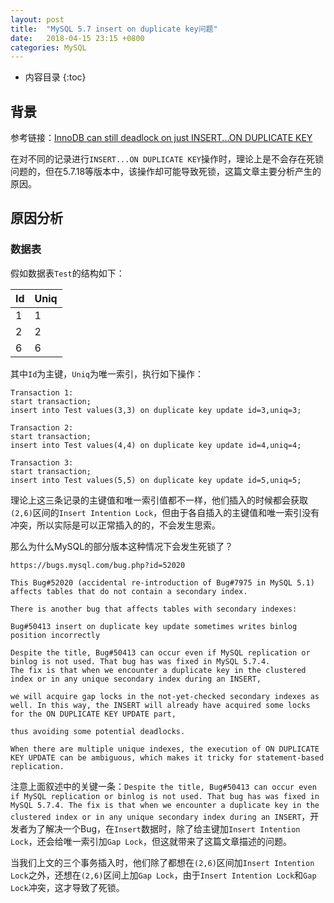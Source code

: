 ```yaml
---
layout: post
title:  "MySQL 5.7 insert on duplicate key问题"
date:   2018-04-15 23:15 +0800
categories: MySQL
---
```

* 内容目录
{:toc}
## 背景

参考链接：[InnoDB can still deadlock on just INSERT...ON DUPLICATE KEY](https://bugs.mysql.com/bug.php?id=52020)

在对不同的记录进行`INSERT...ON DUPLICATE KEY`操作时，理论上是不会存在死锁问题的，但在5.7.18等版本中，该操作却可能导致死锁，这篇文章主要分析产生的原因。

## 原因分析

### 数据表

假如数据表`Test`的结构如下：

| Id   | Uniq |
| ---- | ---- |
| 1    | 1    |
| 2    | 2    |
| 6    | 6    |

其中`Id`为主键，`Uniq`为唯一索引，执行如下操作：

```
Transaction 1:
start transaction;
insert into Test values(3,3) on duplicate key update id=3,uniq=3;

Transaction 2:
start transaction;
insert into Test values(4,4) on duplicate key update id=4,uniq=4;

Transaction 3:
start transaction;
insert into Test values(5,5) on duplicate key update id=5,uniq=5;
```

理论上这三条记录的主键值和唯一索引值都不一样，他们插入的时候都会获取`(2,6)`区间的`Insert Intention Lock`，但由于各自插入的主键值和唯一索引没有冲突，所以实际是可以正常插入的的，不会发生思索。



那么为什么MySQL的部分版本这种情况下会发生死锁了？

 ```
https://bugs.mysql.com/bug.php?id=52020

This Bug#52020 (accidental re-introduction of Bug#7975 in MySQL 5.1) affects tables that do not contain a secondary index.

There is another bug that affects tables with secondary indexes:

Bug#50413 insert on duplicate key update sometimes writes binlog position incorrectly

Despite the title, Bug#50413 can occur even if MySQL replication or binlog is not used. That bug has was fixed in MySQL 5.7.4. 
The fix is that when we encounter a duplicate key in the clustered index or in any unique secondary index during an INSERT, 

we will acquire gap locks in the not-yet-checked secondary indexes as well. In this way, the INSERT will already have acquired some locks for the ON DUPLICATE KEY UPDATE part,

thus avoiding some potential deadlocks.

When there are multiple unique indexes, the execution of ON DUPLICATE KEY UPDATE can be ambiguous, which makes it tricky for statement-based replication.
 ```

注意上面叙述中的关键一条：`Despite the title, Bug#50413 can occur even if MySQL replication or binlog is not used. That bug has was fixed in MySQL 5.7.4. The fix is that when we encounter a duplicate key in the clustered index or in any unique secondary index during an INSERT`，开发者为了解决一个Bug，在`Insert`数据时，除了给主键加`Insert Intention Lock`，还会给唯一索引加`Gap Lock`，但这就带来了这篇文章描述的问题。

当我们上文的三个事务插入时，他们除了都想在`(2,6)`区间加`Insert Intention Lock`之外，还想在`(2,6)`区间上加`Gap Lock`，由于`Insert Intention Lock`和`Gap Lock`冲突，这才导致了死锁。